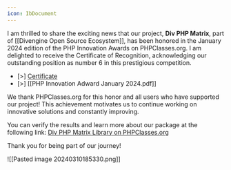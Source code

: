 ```yaml
---
icon: IbDocument
---
```


I am thrilled to share the exciting news that our project, **Div PHP Matrix**, part of [[Divengine Open Source Ecosystem]], has been honored in the January 2024 edition of the PHP Innovation Awards on PHPClasses.org. I am delighted to receive the Certificate of Recognition, acknowledging our outstanding position as number 6 in this prestigious competition.

- [>] [Certificate](https://www.phpclasses.org/certificate/package/13115.pdf) 
- [>] [[PHP Innovation Adward January 2024.pdf]]

We thank PHPClasses.org for this honor and all users who have supported our project! This achievement motivates us to continue working on innovative solutions and constantly improving.

You can verify the results and learn more about our package at the following link: [Div PHP Matrix Library on PHPClasses.org](https://www.phpclasses.org/package/13115)

Thank you for being part of our journey!


![[Pasted image 20240310185330.png]]
